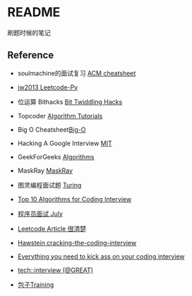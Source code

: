 # README
刷题时候的笔记

## Reference
+ soulmachine的面试复习 [ACM cheatsheet](https://github.com/soulmachine/acm-cheat-sheet)

+ [jw2013 Leetcode-Py](https://github.com/jw2013/Leetcode-Py)

+ 位运算 Bithacks [Bit Twiddling Hacks](http://graphics.stanford.edu/~seander/bithacks.html)

+ Topcoder [Algorithm Tutorials](http://community.topcoder.com/tc?module=Static&d1=tutorials&d2=alg_index)

+ Big O Cheatsheet[Big-O](http://bigocheatsheet.com/)

+ Hacking A Google Interview [MIT](http://courses.csail.mit.edu/iap/interview)

+ GeekForGeeks [Algorithms](http://www.geeksforgeeks.org/fundamentals-of-algorithms/)

+ MaskRay [MaskRay](https://github.com/MaskRay/LeetCode)

+ 图灵编程面试题 [Turing](http://www.ituring.com.cn/minibook/787)

+ [Top 10 Algorithms for Coding Interview](http://www.programcreek.com/2012/11/top-10-algorithms-for-coding-interview/)

+ [程序员面试 July](https://github.com/julycoding/The-Art-Of-Programming-By-July/tree/master/ebook/zh)

+ [Leetcode Article 很清楚](http://articles.leetcode.com/)

+ [Hawstein cracking-the-coding-interview](https://github.com/Hawstein/cracking-the-coding-interview)

+ [Everything you need to kick ass on your coding interview](https://github.com/andreis/interview)

+ [tech::interview (@GREAT)](http://www.fgdsb.com/)

+ [包子Training](http://baozitraining.org/blog)
